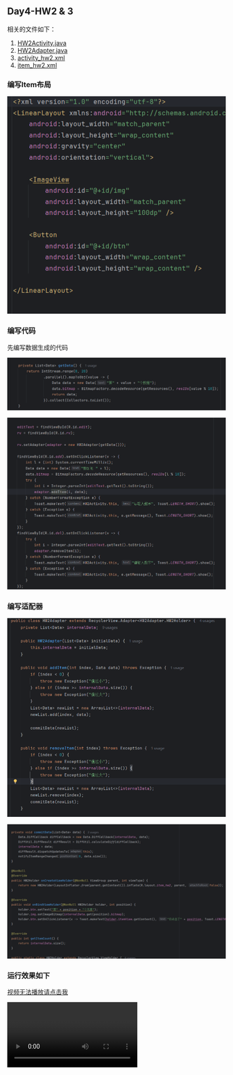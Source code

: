 ## Day4-HW2 & 3

相关的文件如下：

1. [HW2Activity.java](https://partner-gitlab.mioffice.cn/nj-trainingcollege/miclassroom240819/androidgroup4/tanzhehao/homework/-/blob/main/day4/app/src/main/java/fan/akua/day4/activities/HW2Activity.java)
2. [HW2Adapter.java](https://partner-gitlab.mioffice.cn/nj-trainingcollege/miclassroom240819/androidgroup4/tanzhehao/homework/-/blob/main/day4/app/src/main/java/fan/akua/day4/adapter/HW2Adapter.java)
3. [activity_hw2.xml](https://partner-gitlab.mioffice.cn/nj-trainingcollege/miclassroom240819/androidgroup4/tanzhehao/homework/-/blob/main/day4/app/src/main/res/layout/activity_hw2.xml)
4. [item_hw2.xml](https://partner-gitlab.mioffice.cn/nj-trainingcollege/miclassroom240819/androidgroup4/tanzhehao/homework/-/blob/main/day4/app/src/main/res/layout/item_hw2.xml)

### 编写Item布局

![item_hw2](vx_images/520170560386276.png)

### 编写代码

先编写数据生成的代码

![数据生成](vx_images/379834197806295.png)

![添加删除](vx_images/548361748977227.png)

### 编写适配器

![Adapter](vx_images/455134093122083.png)

![展示数据](vx_images/14924718528498.png)

### 运行效果如下

[视频无法播放请点击我](https://partner-gitlab.mioffice.cn/nj-trainingcollege/miclassroom240819/androidgroup4/tanzhehao/homework/-/tree/main/day4/vx_images/Screen_recording_20240822_190555)

<div>
    <video src="vx_images/Screen_recording_20240822_190555"></video>
</div>


